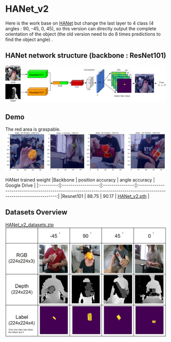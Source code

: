 # HANet_v2

Here is the work base on [HANet](https://github.com/austin2408/HANet) but change the last layer to 4 class (4 angles : 90, -45, 0, 45), so this version can directly output the complete orientation of the object (the old version need to do 8 times predictions to find the object angle) .<br>

## HANet network structure (backbone : ResNet101)<br>
![Teaser](figure/model_structure.png)

## Demo
The red area is graspable.
![Teaser](figure/pred_sample.png)

HANet trained weight
|Backbone   | position accuracy  | angle accuracy  | Google Drive                                                                                                         |
|:---------:|:------------------:|:---------------:|:--------------------------------------------------------------------------------------------------------------------:|
|Resnet101  | 88.75              | 90.17           | [HANet_v2.pth](https://drive.google.com/file/d/1GdmI3zb83EqiRxhsHjD9sXx9VWmJZCrI/view?usp=sharing)  |


## Datasets Overview
[HANet_v2_datasets.zip](https://drive.google.com/file/d/19wH12w2vgj7ps9x4DrWFZ7P6dZ3F289C/view?usp=sharing)<br>
![Dataset](figure/datasets.png)
